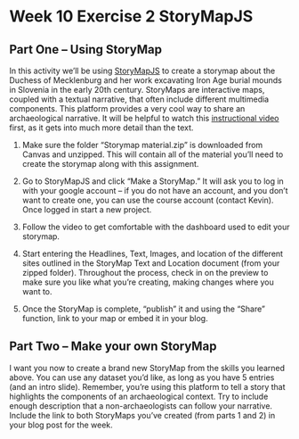 # Week 10 Exercise 2 StoryMapJS

## Part One – Using StoryMap

In this activity we’ll be using [StoryMapJS](https://storymap.knightlab.com/) to create a storymap about the Duchess of Mecklenburg and her work excavating Iron Age burial mounds in Slovenia in the early 20th century. StoryMaps are interactive maps, coupled with a textual narrative, that often include different multimedia components. This platform provides a very cool way to share an archaeological narrative. It will be helpful to watch this [instructional video](https://www.youtube.com/watch?v=ihbtyJ8MKTA&feature=youtu.be) first, as it gets into much more detail than the text. 

1. Make sure the folder “Storymap material.zip” is downloaded from Canvas and unzipped. This will contain all of the material you’ll need to create the storymap along with this assignment. 

2. Go to StoryMapJS and click “Make a StoryMap.” It will ask you to log in with your google account – if you do not have an account, and you don’t want to create one, you can use the course account (contact Kevin). Once logged in start a new project. 

3. Follow the video to get comfortable with the dashboard used to edit your storymap. 

4. Start entering the Headlines, Text, Images, and location of the different sites outlined in the StoryMap Text and Location document (from your zipped folder). Throughout the process, check in on the preview to make sure you like what you’re creating, making changes where you want to. 

5. Once the StoryMap is complete, “publish” it and using the “Share” function, link to your map or embed it in your blog. 

## Part Two – Make your own StoryMap

I want you now to create a brand new StoryMap from the skills you learned above. You can use any dataset you’d like, as long as you have 5 entries (and an intro slide). Remember, you’re using this platform to tell a story that highlights the components of an archaeological context. Try to include enough description that a non-archaeologists can follow your narrative. 
Include the link to both StoryMaps you’ve created (from parts 1 and 2) in your blog post for the week.  


